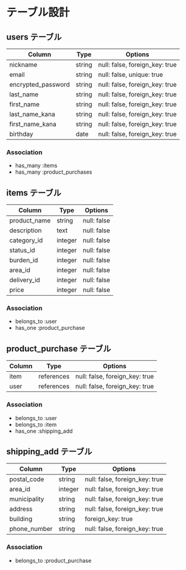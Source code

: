 # テーブル設計

## users テーブル

| Column             | Type   | Options                        |
| ------------------ | ------ | ------------------------------ |
| nickname           | string | null: false, foreign_key: true |
| email              | string | null: false, unique: true      |
| encrypted_password | string | null: false, foreign_key: true |
| last_name          | string | null: false, foreign_key: true |
| first_name         | string | null: false, foreign_key: true |
| last_name_kana     | string | null: false, foreign_key: true |
| first_name_kana    | string | null: false, foreign_key: true |
| birthday           | date   | null: false, foreign_key: true |

### Association

- has_many :items
- has_many :product_purchases

## items テーブル

| Column          | Type          | Options     |
| --------------- | ------------- | ----------- |
| product_name    | string        | null: false |
| description     | text          | null: false |
| category_id     | integer       | null: false |
| status_id       | integer       | null: false |
| burden_id       | integer       | null: false |
| area_id         | integer       | null: false |
| delivery_id     | integer       | null: false |
| price           | integer       | null: false |

### Association

- belongs_to :user
- has_one    :product_purchase

## product_purchase テーブル

| Column           | Type          | Options                        |
| ---------------- | ------------- | ------------------------------ |
| item             | references    | null: false, foreign_key: true |
| user             | references    | null: false, foreign_key: true |

### Association

- belongs_to :user
- belongs_to :item
- has_one    :shipping_add

## shipping_add テーブル

| Column           | Type          | Options                         |
| ---------------- | ------------- | ------------------------------- |
| postal_code      | string        | null: false, foreign_key: true  |
| area_id          | integer       | null: false, foreign_key: true  |
| municipality     | string        | null: false, foreign_key: true  |
| address          | string        | null: false, foreign_key: true  |
| building         | string        | foreign_key: true               |
| phone_number     | string        | null: false, foreign_key: true  |

### Association

- belongs_to :product_purchase
